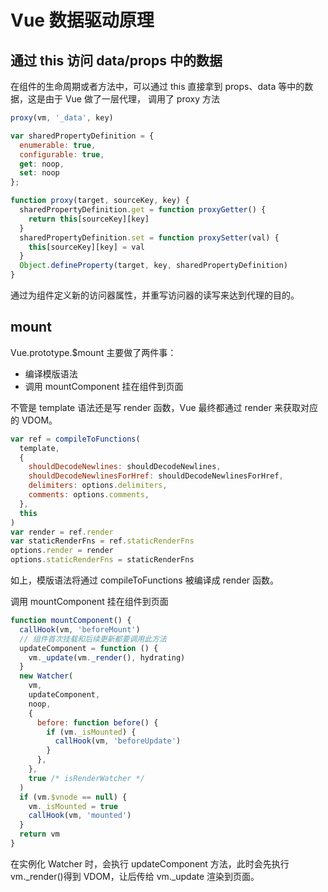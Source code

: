 # Vue 数据驱动原理

## 通过 this 访问 data/props 中的数据

在组件的生命周期或者方法中，可以通过 this 直接拿到 props、data 等中的数据，这是由于 Vue 做了一层代理，
调用了 proxy 方法

```jsx
proxy(vm, '_data', key)
```

```jsx
var sharedPropertyDefinition = {
  enumerable: true,
  configurable: true,
  get: noop,
  set: noop
};

function proxy(target, sourceKey, key) {
  sharedPropertyDefinition.get = function proxyGetter() {
    return this[sourceKey][key]
  }
  sharedPropertyDefinition.set = function proxySetter(val) {
    this[sourceKey][key] = val
  }
  Object.defineProperty(target, key, sharedPropertyDefinition)
}
```

通过为组件定义新的访问器属性，并重写访问器的读写来达到代理的目的。

## mount

Vue.prototype.$mount 主要做了两件事：

- 编译模版语法
- 调用 mountComponent 挂在组件到页面

不管是 template 语法还是写 render 函数，Vue 最终都通过 render 来获取对应的 VDOM。

```jsx
var ref = compileToFunctions(
  template,
  {
    shouldDecodeNewlines: shouldDecodeNewlines,
    shouldDecodeNewlinesForHref: shouldDecodeNewlinesForHref,
    delimiters: options.delimiters,
    comments: options.comments,
  },
  this
)
var render = ref.render
var staticRenderFns = ref.staticRenderFns
options.render = render
options.staticRenderFns = staticRenderFns
```

如上，模版语法将通过 compileToFunctions 被编译成 render 函数。

调用 mountComponent 挂在组件到页面

```jsx
function mountComponent() {
  callHook(vm, 'beforeMount')
  // 组件首次挂载和后续更新都要调用此方法
  updateComponent = function () {
    vm._update(vm._render(), hydrating)
  }
  new Watcher(
    vm,
    updateComponent,
    noop,
    {
      before: function before() {
        if (vm._isMounted) {
          callHook(vm, 'beforeUpdate')
        }
      },
    },
    true /* isRenderWatcher */
  )
  if (vm.$vnode == null) {
    vm._isMounted = true
    callHook(vm, 'mounted')
  }
  return vm
}
```

在实例化 Watcher 时，会执行 updateComponent 方法，此时会先执行 vm.\_render()得到 VDOM，让后传给 vm.\_update 渲染到页面。
